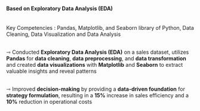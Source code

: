 #### Based on Exploratory Data Analysis (EDA)<br><br>

Key Competencies : Pandas, Matplotlib, and Seaborn library of Python, Data Cleaning, Data Visualization and Data Analysis<br><br>

⇾ Conducted **Exploratory Data Analysis (EDA)** on a sales dataset, utilizes **Pandas** for **data cleaning**, **data preprocessing**, and **data transformation** and created **data visualizations** with **Matplotlib** and **Seaborn** to extract valuable insights and reveal patterns<br><br>

⇾ Improved **decision-making** by providing a **data-driven foundation** for **strategy formulation**, resulting in a **15%** increase in sales efficiency and a **10%** reduction in operational costs<br><br>

